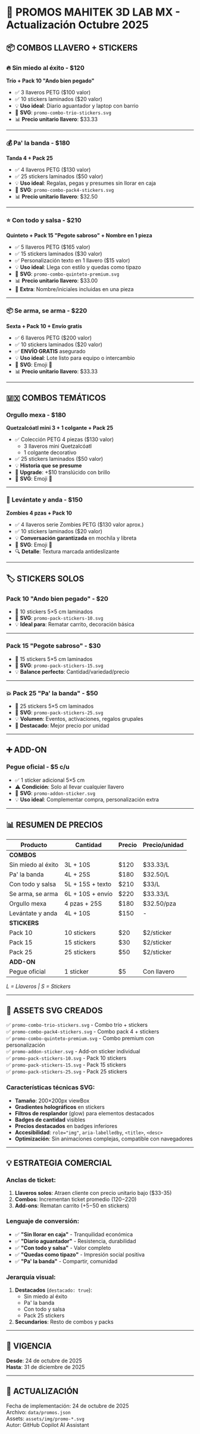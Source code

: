 # 🎁 PROMOS MAHITEK 3D LAB MX - Actualización Octubre 2025

## 📦 COMBOS LLAVERO + STICKERS

### 🔥 **Sin miedo al éxito** - $120
**Trío + Pack 10 "Ando bien pegado"**

- ✅ 3 llaveros PETG ($100 valor)
- ✅ 10 stickers laminados ($20 valor)
- 💡 **Uso ideal**: Diario aguantador y laptop con barrio
- 🎨 **SVG**: `promo-combo-trio-stickers.svg`
- 📊 **Precio unitario llavero**: $33.33

---

### 💰 **Pa' la banda** - $180
**Tanda 4 + Pack 25**

- ✅ 4 llaveros PETG ($130 valor)
- ✅ 25 stickers laminados ($50 valor)
- 💡 **Uso ideal**: Regalas, pegas y presumes sin llorar en caja
- 🎨 **SVG**: `promo-combo-pack4-stickers.svg`
- 📊 **Precio unitario llavero**: $32.50

---

### ⭐ **Con todo y salsa** - $210
**Quinteto + Pack 15 "Pegote sabroso" + Nombre en 1 pieza**

- ✅ 5 llaveros PETG ($165 valor)
- ✅ 15 stickers laminados ($30 valor)
- ✅ Personalización texto en 1 llavero ($15 valor)
- 💡 **Uso ideal**: Llega con estilo y quedas como tipazo
- 🎨 **SVG**: `promo-combo-quinteto-premium.svg`
- 📊 **Precio unitario llavero**: $33.00
- 🌟 **Extra**: Nombre/iniciales incluidas en una pieza

---

### 📦 **Se arma, se arma** - $220
**Sexta + Pack 10 + Envío gratis**

- ✅ 6 llaveros PETG ($200 valor)
- ✅ 10 stickers laminados ($20 valor)
- ✅ **ENVÍO GRATIS** asegurado
- 💡 **Uso ideal**: Lote listo para equipo o intercambio
- 🎨 **SVG**: Emoji 🚚
- 📊 **Precio unitario llavero**: $33.33

---

## 🇲🇽 COMBOS TEMÁTICOS

### **Orgullo mexa** - $180
**Quetzalcóatl mini 3 + 1 colgante + Pack 25**

- ✅ Colección PETG 4 piezas ($130 valor)
  - 3 llaveros mini Quetzalcóatl
  - 1 colgante decorativo
- ✅ 25 stickers laminados ($50 valor)
- 💡 **Historia que se presume**
- 🌟 **Upgrade**: +$10 translúcido con brillo
- 🎨 **SVG**: Emoji 🐉

---

### 🧟 **Levántate y anda** - $150
**Zombies 4 pzas + Pack 10**

- ✅ 4 llaveros serie Zombies PETG ($130 valor aprox.)
- ✅ 10 stickers laminados ($20 valor)
- 💡 **Conversación garantizada** en mochila y libreta
- 🎨 **SVG**: Emoji 🧟
- 🔍 **Detalle**: Textura marcada antideslizante

---

## 🏷️ STICKERS SOLOS

### **Pack 10 "Ando bien pegado"** - $20
- 📐 10 stickers 5×5 cm laminados
- 🎨 **SVG**: `promo-pack-stickers-10.svg`
- 💡 **Ideal para**: Rematar carrito, decoración básica

---

### **Pack 15 "Pegote sabroso"** - $30
- 📐 15 stickers 5×5 cm laminados
- 🎨 **SVG**: `promo-pack-stickers-15.svg`
- 💡 **Balance perfecto**: Cantidad/variedad/precio

---

### 💥 **Pack 25 "Pa' la banda"** - $50
- 📐 25 stickers 5×5 cm laminados
- 🎨 **SVG**: `promo-pack-stickers-25.svg`
- 💡 **Volumen**: Eventos, activaciones, regalos grupales
- 🌟 **Destacado**: Mejor precio por unidad

---

## ➕ ADD-ON

### **Pegue oficial** - $5 c/u
- ✅ 1 sticker adicional 5×5 cm
- ⚠️ **Condición**: Solo al llevar cualquier llavero
- 🎨 **SVG**: `promo-addon-sticker.svg`
- 💡 **Uso ideal**: Complementar compra, personalización extra

---

## 📊 RESUMEN DE PRECIOS

| Producto | Cantidad | Precio | Precio/unidad |
|----------|----------|--------|---------------|
| **COMBOS** |
| Sin miedo al éxito | 3L + 10S | $120 | $33.33/L |
| Pa' la banda | 4L + 25S | $180 | $32.50/L |
| Con todo y salsa | 5L + 15S + texto | $210 | $33/L |
| Se arma, se arma | 6L + 10S + envío | $220 | $33.33/L |
| Orgullo mexa | 4 pzas + 25S | $180 | $32.50/pza |
| Levántate y anda | 4L + 10S | $150 | - |
| **STICKERS** |
| Pack 10 | 10 stickers | $20 | $2/sticker |
| Pack 15 | 15 stickers | $30 | $2/sticker |
| Pack 25 | 25 stickers | $50 | $2/sticker |
| **ADD-ON** |
| Pegue oficial | 1 sticker | $5 | Con llavero |

*L = Llaveros | S = Stickers*

---

## 🎨 ASSETS SVG CREADOS

✅ `promo-combo-trio-stickers.svg` - Combo trío + stickers  
✅ `promo-combo-pack4-stickers.svg` - Combo pack 4 + stickers  
✅ `promo-combo-quinteto-premium.svg` - Combo premium con personalización  
✅ `promo-addon-sticker.svg` - Add-on sticker individual  
✅ `promo-pack-stickers-10.svg` - Pack 10 stickers  
✅ `promo-pack-stickers-15.svg` - Pack 15 stickers  
✅ `promo-pack-stickers-25.svg` - Pack 25 stickers  

### Características técnicas SVG:
- **Tamaño**: 200×200px viewBox
- **Gradientes holográficos** en stickers
- **Filtros de resplandor** (glow) para elementos destacados
- **Badges de cantidad** visibles
- **Precios destacados** en badges inferiores
- **Accesibilidad**: `role="img"`, `aria-labelledby`, `<title>`, `<desc>`
- **Optimización**: Sin animaciones complejas, compatible con navegadores

---

## 💡 ESTRATEGIA COMERCIAL

### Anclas de ticket:
1. **Llaveros solos**: Atraen cliente con precio unitario bajo ($33-35)
2. **Combos**: Incrementan ticket promedio ($120-$220)
3. **Add-ons**: Rematan carrito (+$5-$50 en stickers)

### Lenguaje de conversión:
- ✅ **"Sin llorar en caja"** - Tranquilidad económica
- ✅ **"Diario aguantador"** - Resistencia, durabilidad
- ✅ **"Con todo y salsa"** - Valor completo
- ✅ **"Quedas como tipazo"** - Impresión social positiva
- ✅ **"Pa' la banda"** - Compartir, comunidad

### Jerarquía visual:
1. **Destacados** (`destacado: true`):
   - Sin miedo al éxito
   - Pa' la banda
   - Con todo y salsa
   - Pack 25 stickers
2. **Secundarios**: Resto de combos y packs

---

## 📅 VIGENCIA
**Desde**: 24 de octubre de 2025  
**Hasta**: 31 de diciembre de 2025

---

## 🔄 ACTUALIZACIÓN
Fecha de implementación: 24 de octubre de 2025  
Archivo: `data/promos.json`  
Assets: `assets/img/promo-*.svg`  
Autor: GitHub Copilot AI Assistant
